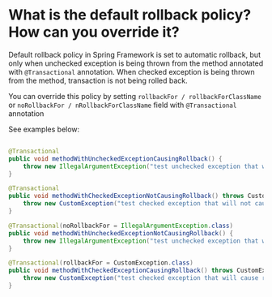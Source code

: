# What is the default rollback policy? How can you override it?
Default rollback policy in Spring Framework is set to automatic rollback, but only when unchecked exception is being
thrown from the method annotated with ```@Transactional``` annotation. When checked exception is being thrown from the method,
transaction is not being rolled back.

You can override this policy by setting ```rollbackFor / rollbackForClassName``` or ```noRollbackFor / nRollbackForClassName``` 
field with ```@Transactional``` annotation

See examples below:
```java

@Transactional
public void methodWithUncheckedExceptionCausingRollback() {
    throw new IllegalArgumentException("test unchecked exception that will cause rollback");
}

@Transactional
public void methodWithCheckedExceptionNotCausingRollback() throws CustomException {
    throw new CustomException("test checked exception that will not cause rollback");
}

@Transactional(noRollbackFor = IllegalArgumentException.class)
public void methodWithUncheckedExceptionNotCausingRollback() {
    throw new IllegalArgumentException("test unchecked exception that will not cause rollback because of noRollbackFor field");
}

@Transactional(rollbackFor = CustomException.class)
public void methodWithCheckedExceptionCausingRollback() throws CustomException {
    throw new CustomException("test checked exception that will cause rollback because of rollbackFor field");
}


```